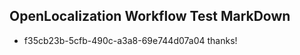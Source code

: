 ## OpenLocalization Workflow Test MarkDown
* f35cb23b-5cfb-490c-a3a8-69e744d07a04 thanks!

<!--HONumber=Jul16_HO4-->


